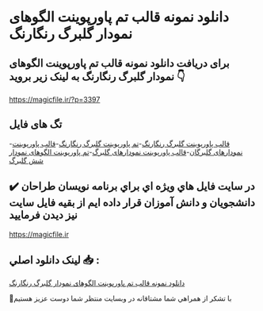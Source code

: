 # دانلود نمونه قالب تم پاورپوینت الگوهای نمودار گلبرگ رنگارنگ

## برای دریافت دانلود نمونه قالب تم پاورپوینت الگوهای نمودار گلبرگ رنگارنگ به لینک زیر بروید 👇

https://magicfile.ir/?p=3397

## تگ های فایل

-[قالب پاورپوینت گلبرگ رنگارنگ](https://magicfile.ir/product/%d9%86%d9%85%d9%88%d9%86%d9%87-%d9%82%d8%a7%d9%84%d8%a8-%d8%aa%d9%85-%d9%be%d8%a7%d9%88%d8%b1%d9%be%d9%88%db%8c%d9%86%d8%aa-%d8%a7%d9%84%da%af%d9%88%d9%87%d8%a7%db%8c-%d9%86%d9%85%d9%88%d8%af%d8%a7%d8%b1-%da%af%d9%84%d8%a8%d8%b1%da%af-%d8%b1%d9%86%da%af%d8%a7%d8%b1%d9%86%da%af/)-[تم پاورپوینت گلبرگ رنگارنگ](https://magicfile.ir/product/%d9%86%d9%85%d9%88%d9%86%d9%87-%d9%82%d8%a7%d9%84%d8%a8-%d8%aa%d9%85-%d9%be%d8%a7%d9%88%d8%b1%d9%be%d9%88%db%8c%d9%86%d8%aa-%d8%a7%d9%84%da%af%d9%88%d9%87%d8%a7%db%8c-%d9%86%d9%85%d9%88%d8%af%d8%a7%d8%b1-%da%af%d9%84%d8%a8%d8%b1%da%af-%d8%b1%d9%86%da%af%d8%a7%d8%b1%d9%86%da%af/)-[قالب پاورپوینت نمودارهای گلبرگان](https://magicfile.ir/product/%d9%86%d9%85%d9%88%d9%86%d9%87-%d9%82%d8%a7%d9%84%d8%a8-%d8%aa%d9%85-%d9%be%d8%a7%d9%88%d8%b1%d9%be%d9%88%db%8c%d9%86%d8%aa-%d8%a7%d9%84%da%af%d9%88%d9%87%d8%a7%db%8c-%d9%86%d9%85%d9%88%d8%af%d8%a7%d8%b1-%da%af%d9%84%d8%a8%d8%b1%da%af-%d8%b1%d9%86%da%af%d8%a7%d8%b1%d9%86%da%af/)-[قالب پاورپوینت نمودارهای گلبرگ](https://magicfile.ir/product/%d9%86%d9%85%d9%88%d9%86%d9%87-%d9%82%d8%a7%d9%84%d8%a8-%d8%aa%d9%85-%d9%be%d8%a7%d9%88%d8%b1%d9%be%d9%88%db%8c%d9%86%d8%aa-%d8%a7%d9%84%da%af%d9%88%d9%87%d8%a7%db%8c-%d9%86%d9%85%d9%88%d8%af%d8%a7%d8%b1-%da%af%d9%84%d8%a8%d8%b1%da%af-%d8%b1%d9%86%da%af%d8%a7%d8%b1%d9%86%da%af/)-[تم پاورپوینت الگوهای نمودار شش گلبرگ](https://magicfile.ir/product/%d9%86%d9%85%d9%88%d9%86%d9%87-%d9%82%d8%a7%d9%84%d8%a8-%d8%aa%d9%85-%d9%be%d8%a7%d9%88%d8%b1%d9%be%d9%88%db%8c%d9%86%d8%aa-%d8%a7%d9%84%da%af%d9%88%d9%87%d8%a7%db%8c-%d9%86%d9%85%d9%88%d8%af%d8%a7%d8%b1-%da%af%d9%84%d8%a8%d8%b1%da%af-%d8%b1%d9%86%da%af%d8%a7%d8%b1%d9%86%da%af/)

## ✔️ در سايت فايل هاي ويژه اي براي برنامه نويسان طراحان دانشجويان و دانش آموزان قرار داده ايم از بقيه فايل سايت نيز ديدن فرماييد

https://magicfile.ir


## لينک دانلود اصلي 📥 :

[دانلود نمونه قالب تم پاورپوینت الگوهای نمودار گلبرگ رنگارنگ](https://magicfile.ir/product/%d9%86%d9%85%d9%88%d9%86%d9%87-%d9%82%d8%a7%d9%84%d8%a8-%d8%aa%d9%85-%d9%be%d8%a7%d9%88%d8%b1%d9%be%d9%88%db%8c%d9%86%d8%aa-%d8%a7%d9%84%da%af%d9%88%d9%87%d8%a7%db%8c-%d9%86%d9%85%d9%88%d8%af%d8%a7%d8%b1-%da%af%d9%84%d8%a8%d8%b1%da%af-%d8%b1%d9%86%da%af%d8%a7%d8%b1%d9%86%da%af/) 


🙏با تشکر از همراهي شما مشتاقانه در وبسایت منتظر شما دوست عزیز هستیم


